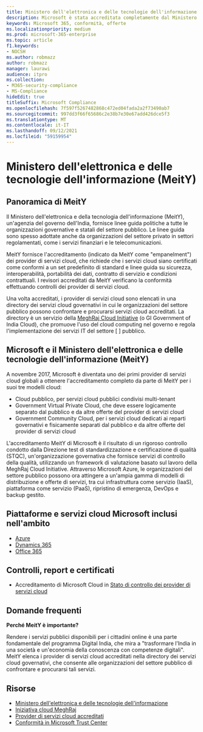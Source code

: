 ```yaml
---
title: Ministero dell'elettronica e delle tecnologie dell'informazione (MeitY)
description: Microsoft è stata accreditata completamente dal Ministero dell'elettronica e delle tecnologie dell'informazione in India.
keywords: Microsoft 365, conformità, offerte
ms.localizationpriority: medium
ms.prod: microsoft-365-enterprise
ms.topic: article
f1.keywords:
- NOCSH
ms.author: robmazz
author: robmazz
manager: laurawi
audience: itpro
ms.collection:
- M365-security-compliance
- MS-Compliance
hideEdit: true
titleSuffix: Microsoft Compliance
ms.openlocfilehash: 7f597f5267482868c472ed04fada2a2f73490ab7
ms.sourcegitcommit: 997dd3f66f65686c2e38b7e30e67add426dce5f3
ms.translationtype: MT
ms.contentlocale: it-IT
ms.lasthandoff: 09/12/2021
ms.locfileid: "59159954"
---
```

# <a name="ministry-of-electronics-and-information-technology-meity"></a>Ministero dell'elettronica e delle tecnologie dell'informazione (MeitY)

## <a name="meity-overview"></a>Panoramica di MeitY

Il Ministero dell'elettronica e della tecnologia dell'informazione (MeitY), un'agenzia del governo dell'India, fornisce linee guida politiche a tutte le organizzazioni governative e statali del settore pubblico. Le linee guida sono spesso adottate anche da organizzazioni del settore privato in settori regolamentati, come i servizi finanziari e le telecomunicazioni.

MeitY fornisce l'accreditamento (indicato da MeitY come "empanelment") dei provider di servizi cloud, che richiede che i servizi cloud siano certificati come conformi a un set predefinito di standard e linee guida su sicurezza, interoperabilità, portabilità dei dati, contratto di servizio e condizioni contrattuali. I revisori accreditati da MeitY verificano la conformità effettuando controlli dei provider di servizi cloud.

Una volta accreditati, i provider di servizi cloud sono elencati in una directory dei servizi cloud governativi in cui le organizzazioni del settore pubblico possono confrontare e procurarsi servizi cloud accreditati. La directory è un servizio della [MeghRaj Cloud Initiative](https://meity.gov.in/content/gi-cloud-meghraj) (o GI Government of India Cloud), che promuove l'uso del cloud computing nel governo e regola l'implementazione dei servizi IT del settore \[ \] pubblico.

## <a name="microsoft-and-ministry-of-electronics-and-information-technology-meity"></a>Microsoft e il Ministero dell'elettronica e delle tecnologie dell'informazione (MeitY)

A novembre 2017, Microsoft è diventata uno dei primi provider di servizi cloud globali a ottenere l'accreditamento completo da parte di MeitY per i suoi tre modelli cloud:

- Cloud pubblico, per servizi cloud pubblici condivisi multi-tenant
- Government Virtual Private Cloud, che deve essere logicamente separato dal pubblico e da altre offerte del provider di servizi cloud
- Government Community Cloud, per i servizi cloud dedicati ai reparti governativi e fisicamente separati dal pubblico e da altre offerte del provider di servizi cloud

L'accreditamento MeitY di Microsoft è il risultato di un rigoroso controllo condotto dalla Direzione test di standardizzazione e certificazione di qualità (STQC), un'organizzazione governativa che fornisce servizi di controllo della qualità, utilizzando un framework di valutazione basato sul lavoro della MeghRaj Cloud Initiative. Attraverso Microsoft Azure, le organizzazioni del settore pubblico possono ora attingere a un'ampia gamma di modelli di distribuzione e offerte di servizi, tra cui infrastruttura come servizio (IaaS), piattaforma come servizio (PaaS), ripristino di emergenza, DevOps e backup gestito.

## <a name="microsoft-in-scope-cloud-platforms--services"></a>Piattaforme e servizi cloud Microsoft inclusi nell'ambito

- [Azure](https://aka.ms/AzureCompliance)
- [Dynamics 365](https://aka.ms/d365-compliance-list)
- [Office 365](https://aka.ms/Office365ComplianceOfferings)

## <a name="audits-reports-and-certificates"></a>Controlli, report e certificati

- Accreditamento di Microsoft Cloud in [Stato di controllo dei provider di servizi cloud](https://meity.gov.in/content/gi-cloud-meghraj)

## <a name="frequently-asked-questions"></a>Domande frequenti

**Perché MeitY è importante?**

Rendere i servizi pubblici disponibili per i cittadini online è una parte fondamentale del programma Digital India, che mira a "trasformare l'India in una società e un'economia della conoscenza con competenze digitali". MeitY elenca i provider di servizi cloud accreditati nella directory dei servizi cloud governativi, che consente alle organizzazioni del settore pubblico di confrontare e procurarsi tali servizi.

## <a name="resources"></a>Risorse

- [Ministero dell'elettronica e delle tecnologie dell'informazione](https://meity.gov.in/)
- [Iniziativa cloud MeghRaj](https://meity.gov.in/content/gi-cloud-meghraj)
- [Provider di servizi cloud accreditati](https://meity.gov.in/content/gi-cloud-meghraj)
- [Conformità in Microsoft Trust Center](https://www.microsoft.com/trust-center/compliance/compliance-overview)

